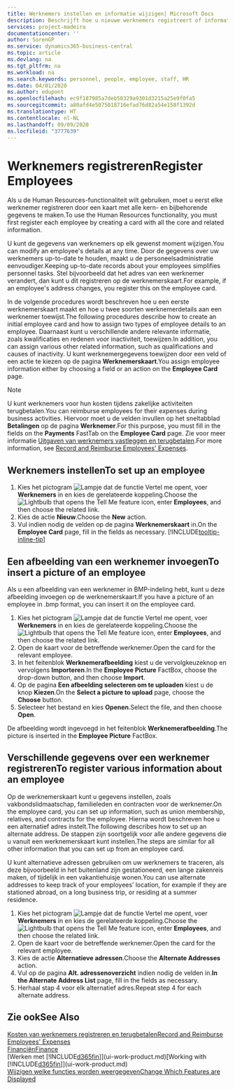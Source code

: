 ```yaml
---
title: Werknemers instellen en informatie wijzigen| Microsoft Docs
description: Beschrijft hoe u nieuwe werknemers registreert of informatie voor bestaande werknemers bewerkt.
services: project-madeira
documentationcenter: ''
author: SorenGP
ms.service: dynamics365-business-central
ms.topic: article
ms.devlang: na
ms.tgt_pltfrm: na
ms.workload: na
ms.search.keywords: personnel, people, employee, staff, HR
ms.date: 04/01/2020
ms.author: edupont
ms.openlocfilehash: ec9f187985a7deb58329a9301d3215a25e9f0fa5
ms.sourcegitcommit: a80afd4e5075018716efad76d82a54e158f1392d
ms.translationtype: HT
ms.contentlocale: nl-NL
ms.lasthandoff: 09/09/2020
ms.locfileid: "3777639"
---
```

# <a name="register-employees"></a><span data-ttu-id="8c251-103">Werknemers registreren</span><span class="sxs-lookup"><span data-stu-id="8c251-103">Register Employees</span></span>
<span data-ttu-id="8c251-104">Als u de Human Resources-functionaliteit wilt gebruiken, moet u eerst elke werknemer registreren door een kaart met alle kern- en bijbehorende gegevens te maken.</span><span class="sxs-lookup"><span data-stu-id="8c251-104">To use the Human Resources functionality, you must first register each employee by creating a card with all the core and related information.</span></span>

<span data-ttu-id="8c251-105">U kunt de gegevens van werknemers op elk gewenst moment wijzigen.</span><span class="sxs-lookup"><span data-stu-id="8c251-105">You can modify an employee's details at any time.</span></span> <span data-ttu-id="8c251-106">Door de gegevens over uw werknemers up-to-date te houden, maakt u de personeelsadministratie eenvoudiger.</span><span class="sxs-lookup"><span data-stu-id="8c251-106">Keeping up-to-date records about your employees simplifies personnel tasks.</span></span> <span data-ttu-id="8c251-107">Stel bijvoorbeeld dat het adres van een werknemer verandert, dan kunt u dit registreren op de werknemerskaart.</span><span class="sxs-lookup"><span data-stu-id="8c251-107">For example, if an employee's address changes, you register this on the employee card.</span></span>

<span data-ttu-id="8c251-108">In de volgende procedures wordt beschreven hoe u een eerste werknemerskaart maakt en hoe u twee soorten werknemerdetails aan een werknemer toewijst.</span><span class="sxs-lookup"><span data-stu-id="8c251-108">The following procedures describe how to create an initial employee card and how to assign two types of employee details to an employee.</span></span> <span data-ttu-id="8c251-109">Daarnaast kunt u verschillende andere relevante informatie, zoals kwalificaties en redenen voor inactiviteit, toewijzen.</span><span class="sxs-lookup"><span data-stu-id="8c251-109">In addition, you can assign various other related information, such as qualifications and causes of inactivity.</span></span> <span data-ttu-id="8c251-110">U kunt werknemergegevens toewijzen door een veld of een actie te kiezen op de pagina **Werknemerskaart**.</span><span class="sxs-lookup"><span data-stu-id="8c251-110">You assign employee information either by choosing a field or an action on the **Employee Card** page.</span></span>

> [!NOTE]  
> <span data-ttu-id="8c251-111">U kunt werknemers voor hun kosten tijdens zakelijke activiteiten terugbetalen.</span><span class="sxs-lookup"><span data-stu-id="8c251-111">You can reimburse employees for their expenses during business activities.</span></span> <span data-ttu-id="8c251-112">Hiervoor moet u de velden invullen op het sneltabblad **Betalingen** op de pagina **Werknemer**.</span><span class="sxs-lookup"><span data-stu-id="8c251-112">For this purpose, you must fill in the fields on the **Payments** FastTab on the **Employee Card** page.</span></span> <span data-ttu-id="8c251-113">Zie voor meer informatie [Uitgaven van werknemers vastleggen en terugbetalen](finance-how-record-reimburse-employee-expenses.md).</span><span class="sxs-lookup"><span data-stu-id="8c251-113">For more information, see [Record and Reimburse Employees' Expenses](finance-how-record-reimburse-employee-expenses.md).</span></span>

## <a name="to-set-up-an-employee"></a><span data-ttu-id="8c251-114">Werknemers instellen</span><span class="sxs-lookup"><span data-stu-id="8c251-114">To set up an employee</span></span>
1. <span data-ttu-id="8c251-115">Kies het pictogram ![Lampje dat de functie Vertel me opent](media/ui-search/search_small.png "Vertel me wat u wilt doen"), voer **Werknemers** in en kies de gerelateerde koppeling.</span><span class="sxs-lookup"><span data-stu-id="8c251-115">Choose the ![Lightbulb that opens the Tell Me feature](media/ui-search/search_small.png "Tell me what you want to do") icon, enter **Employees**, and then choose the related link.</span></span>
2. <span data-ttu-id="8c251-116">Kies de actie **Nieuw**.</span><span class="sxs-lookup"><span data-stu-id="8c251-116">Choose the **New** action.</span></span>
3. <span data-ttu-id="8c251-117">Vul indien nodig de velden op de pagina **Werknemerskaart** in.</span><span class="sxs-lookup"><span data-stu-id="8c251-117">On the **Employee Card** page, fill in the fields as necessary.</span></span> [!INCLUDE[tooltip-inline-tip](includes/tooltip-inline-tip_md.md)]

## <a name="to-insert-a-picture-of-an-employee"></a><span data-ttu-id="8c251-118">Een afbeelding van een werknemer invoegen</span><span class="sxs-lookup"><span data-stu-id="8c251-118">To insert a picture of an employee</span></span>
<span data-ttu-id="8c251-119">Als u een afbeelding van een werknemer in BMP-indeling hebt, kunt u deze afbeelding invoegen op de werknemerskaart.</span><span class="sxs-lookup"><span data-stu-id="8c251-119">If you have a picture of an employee in .bmp format, you can insert it on the employee card.</span></span>

1. <span data-ttu-id="8c251-120">Kies het pictogram ![Lampje dat de functie Vertel me opent](media/ui-search/search_small.png "Vertel me wat u wilt doen"), voer **Werknemers** in en kies de gerelateerde koppeling.</span><span class="sxs-lookup"><span data-stu-id="8c251-120">Choose the ![Lightbulb that opens the Tell Me feature](media/ui-search/search_small.png "Tell me what you want to do") icon, enter **Employees**, and then choose the related link.</span></span>
2. <span data-ttu-id="8c251-121">Open de kaart voor de betreffende werknemer.</span><span class="sxs-lookup"><span data-stu-id="8c251-121">Open the card for the relevant employee.</span></span>
3. <span data-ttu-id="8c251-122">In het feitenblok **Werknemerafbeelding** kiest u de vervolgkeuzeknop en vervolgens **Importeren**.</span><span class="sxs-lookup"><span data-stu-id="8c251-122">In the **Employee Picture** FactBox, choose the drop-down button, and then choose **Import**.</span></span>
4. <span data-ttu-id="8c251-123">Op de pagina **Een afbeelding selecteren om te uploaden** kiest u de knop **Kiezen**.</span><span class="sxs-lookup"><span data-stu-id="8c251-123">On the **Select a picture to upload** page, choose the **Choose** button.</span></span>
5. <span data-ttu-id="8c251-124">Selecteer het bestand en kies **Openen**.</span><span class="sxs-lookup"><span data-stu-id="8c251-124">Select the file, and then choose **Open**.</span></span>

<span data-ttu-id="8c251-125">De afbeelding wordt ingevoegd in het feitenblok **Werknemerafbeelding**.</span><span class="sxs-lookup"><span data-stu-id="8c251-125">The picture is inserted in the **Employee Picture** FactBox.</span></span>

## <a name="to-register-various-information-about-an-employee"></a><span data-ttu-id="8c251-126">Verschillende gegevens over een werknemer registreren</span><span class="sxs-lookup"><span data-stu-id="8c251-126">To register various information about an employee</span></span>
<span data-ttu-id="8c251-127">Op de werknemerskaart kunt u gegevens instellen, zoals vakbondslidmaatschap, familieleden en contracten voor de werknemer.</span><span class="sxs-lookup"><span data-stu-id="8c251-127">On the employee card, you can set up information, such as union membership, relatives, and contracts for the employee.</span></span> <span data-ttu-id="8c251-128">Hierna wordt beschreven hoe u een alternatief adres instelt.</span><span class="sxs-lookup"><span data-stu-id="8c251-128">The following describes how to set up an alternate address.</span></span> <span data-ttu-id="8c251-129">De stappen zijn soortgelijk voor alle andere gegevens die u vanuit een werknemerskaart kunt instellen.</span><span class="sxs-lookup"><span data-stu-id="8c251-129">The steps are similar for all other information that you can set up from an employee card.</span></span>

<span data-ttu-id="8c251-130">U kunt alternatieve adressen gebruiken om uw werknemers te traceren, als deze bijvoorbeeld in het buitenland zijn gestationeerd, een lange zakenreis maken, of tijdelijk in een vakantiehuisje wonen.</span><span class="sxs-lookup"><span data-stu-id="8c251-130">You can use alternate addresses to keep track of your employees’ location, for example if they are stationed abroad, on a long business trip, or residing at a summer residence.</span></span>

1. <span data-ttu-id="8c251-131">Kies het pictogram ![Lampje dat de functie Vertel me opent](media/ui-search/search_small.png "Vertel me wat u wilt doen"), voer **Werknemers** in en kies de gerelateerde koppeling.</span><span class="sxs-lookup"><span data-stu-id="8c251-131">Choose the ![Lightbulb that opens the Tell Me feature](media/ui-search/search_small.png "Tell me what you want to do") icon, enter **Employees**, and then choose the related link.</span></span>
2. <span data-ttu-id="8c251-132">Open de kaart voor de betreffende werknemer.</span><span class="sxs-lookup"><span data-stu-id="8c251-132">Open the card for the relevant employee.</span></span>
3. <span data-ttu-id="8c251-133">Kies de actie **Alternatieve adressen**.</span><span class="sxs-lookup"><span data-stu-id="8c251-133">Choose the **Alternate Addresses** action.</span></span>
4. <span data-ttu-id="8c251-134">Vul op de pagina **Alt. adressenoverzicht** indien nodig de velden in.</span><span class="sxs-lookup"><span data-stu-id="8c251-134">**In the Alternate Address List** page, fill in the fields as necessary.</span></span>
5. <span data-ttu-id="8c251-135">Herhaal stap 4 voor elk alternatief adres.</span><span class="sxs-lookup"><span data-stu-id="8c251-135">Repeat step 4 for each alternate address.</span></span>

## <a name="see-also"></a><span data-ttu-id="8c251-136">Zie ook</span><span class="sxs-lookup"><span data-stu-id="8c251-136">See Also</span></span>
[<span data-ttu-id="8c251-137">Kosten van werknemers registreren en terugbetalen</span><span class="sxs-lookup"><span data-stu-id="8c251-137">Record and Reimburse Employees' Expenses</span></span>](finance-how-record-reimburse-employee-expenses.md)  
[<span data-ttu-id="8c251-138">Financiën</span><span class="sxs-lookup"><span data-stu-id="8c251-138">Finance</span></span>](finance.md)  
<span data-ttu-id="8c251-139">[Werken met [!INCLUDE[d365fin](includes/d365fin_md.md)]](ui-work-product.md)</span><span class="sxs-lookup"><span data-stu-id="8c251-139">[Working with [!INCLUDE[d365fin](includes/d365fin_md.md)]](ui-work-product.md)</span></span>  
[<span data-ttu-id="8c251-140">Wijzigen welke functies worden weergegeven</span><span class="sxs-lookup"><span data-stu-id="8c251-140">Change Which Features are Displayed</span></span>](ui-experiences.md)
